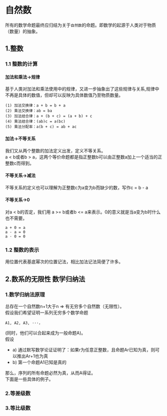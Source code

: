 # 自然数
所有的数学命题最终应归结为关于`自然数`的命题。即数学的起源于人类对于物质（数量）的抽象。
## 1.整数
### 1.1 整数的计算
#### 加法和乘法->规律
基于人类对加法和乘法使用中的规律，又进一步抽象出了这些规律与关系,规律中不再是具体的数值，但却可以反映为具体数值乃至物质数量。
```
(1) 加法交换律：a + b = b + a
(2) 乘法交换律：ab = ba
(3) 加法结合律：a + (b + c) = (a + b) + c
(4) 乘法结合律：(ab)c = a(bc)
(5) 乘法分配率：a(b + c) = ab + ac
```
#### 加法->不等关系
我们又从两个整数的加法定义出发，定义不等关系。  
a < b或者b > a，这两个等价命题都是指正整数b可以由正整数a加上一个适当的正整数c而得到。
#### 不等关系->减法
不等关系的定义也可以理解为正整数c为a变为b而缺少的数，写作c = b - a
#### 不等关系->0
对a < b的否定，我们用 a >= b或者b <= a来表示。0的意义就是当a变为b时什么也不需要。
```
a + 0 = a
a - a = 0
a · 0 = 0
```

### 1.2 整数的表示
用位置代表基底幂次的位置记法，相比加法记法简便了许多。

## 2.数系的无限性 数学归纳法
### 1.数学归纳法原理
总存在一个自然数n+1大于n => 有无穷多个自然数（无限性）。  
假设我们希望证明一系列无穷多个数学命题
```
A1, A2, A3, ···，
```
(同时，他们可以合起来成为一般命题A)。  
假设
- a) 通过默写数学论证证明了：如果r为任意正整数，且命题Ar已知为真，则可以推出Ar+1也为真
- b) 第一个命题A1已知是真的  

那么，序列的所有命题必然为真，从而A得证。  
下面是一些具体的例子。
### 2.等差级数

### 3.等比级数 